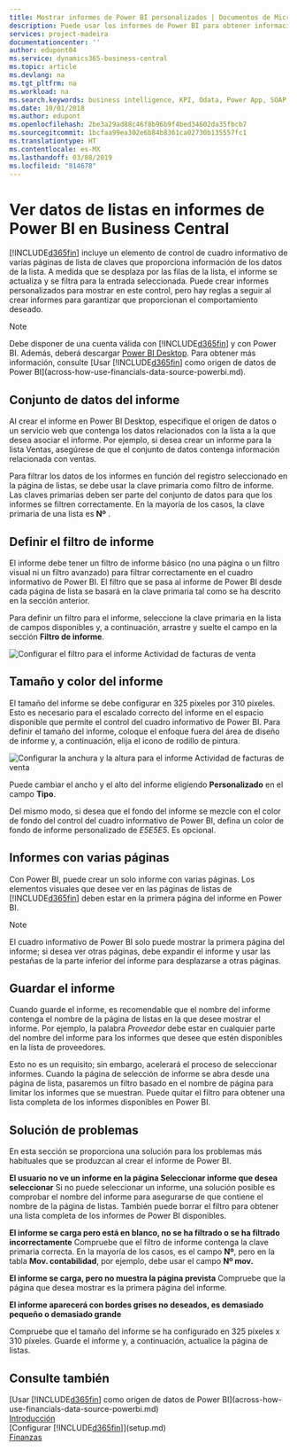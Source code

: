 ```yaml
---
title: Mostrar informes de Power BI personalizados | Documentos de Microsoft
description: Puede usar los informes de Power BI para obtener información adicional sobre los datos en las listas.
services: project-madeira
documentationcenter: ''
author: edupont04
ms.service: dynamics365-business-central
ms.topic: article
ms.devlang: na
ms.tgt_pltfrm: na
ms.workload: na
ms.search.keywords: business intelligence, KPI, Odata, Power App, SOAP, analysis
ms.date: 10/01/2018
ms.author: edupont
ms.openlocfilehash: 2be3a29ad88c46f8b96b9f4bed34602da35fbcb7
ms.sourcegitcommit: 1bcfaa99ea302e6b84b8361ca02730b135557fc1
ms.translationtype: HT
ms.contentlocale: es-MX
ms.lasthandoff: 03/08/2019
ms.locfileid: "814678"
---
```

# <a name="viewing-list-data-in-power-bi-reports-in-business-central"></a>Ver datos de listas en informes de Power BI en Business Central 
[!INCLUDE[d365fin](includes/d365fin_md.md)] incluye un elemento de control de cuadro informativo de varias páginas de lista de claves que proporciona información de los datos de la lista. A medida que se desplaza por las filas de la lista, el informe se actualiza y se filtra para la entrada seleccionada. Puede crear informes personalizados para mostrar en este control, pero hay reglas a seguir al crear informes para garantizar que proporcionan el comportamiento deseado.  

> [!NOTE]  
>   Debe disponer de una cuenta válida con [!INCLUDE[d365fin](includes/d365fin_md.md)] y con Power BI. Además, deberá descargar [Power BI Desktop](https://powerbi.microsoft.com/en-us/desktop/). Para obtener más información, consulte [Usar [!INCLUDE[d365fin](includes/d365fin_md.md)] como origen de datos de Power BI](across-how-use-financials-data-source-powerbi.md).  

## <a name="report-data-set"></a>Conjunto de datos del informe
Al crear el informe en Power BI Desktop, especifique el origen de datos o un servicio web que contenga los datos relacionados con la lista a la que desea asociar el informe. Por ejemplo, si desea crear un informe para la lista Ventas, asegúrese de que el conjunto de datos contenga información relacionada con ventas.  

Para filtrar los datos de los informes en función del registro seleccionado en la página de listas, se debe usar la clave primaria como filtro de informe. Las claves primarias deben ser parte del conjunto de datos para que los informes se filtren correctamente. En la mayoría de los casos, la clave primaria de una lista es **Nº** .  

## <a name="defining-the-report-filter"></a>Definir el filtro de informe
El informe debe tener un filtro de informe básico (no una página o un filtro visual ni un filtro avanzado) para filtrar correctamente en el cuadro informativo de Power BI. El filtro que se pasa al informe de Power BI desde cada página de lista se basará en la clave primaria tal como se ha descrito en la sección anterior.  

Para definir un filtro para el informe, seleccione la clave primaria en la lista de campos disponibles y, a continuación, arrastre y suelte el campo en la sección **Filtro de informe**.  

![Configurar el filtro para el informe Actividad de facturas de venta](./media/across-how-use-powerbi-reports-factbox/financials-powerbi-report-filter.png)

## <a name="report-size-and-color"></a>Tamaño y color del informe
El tamaño del informe se debe configurar en 325 píxeles por 310 píxeles. Esto es necesario para el escalado correcto del informe en el espacio disponible que permite el control del cuadro informativo de Power BI. Para definir el tamaño del informe, coloque el enfoque fuera del área de diseño de informe y, a continuación, elija el icono de rodillo de pintura.

![Configurar la anchura y la altura para el informe Actividad de facturas de venta](./media/across-how-use-powerbi-reports-factbox/financials-powerbi-report-sizing.png)

Puede cambiar el ancho y el alto del informe eligiendo **Personalizado** en el campo **Tipo**.

Del mismo modo, si desea que el fondo del informe se mezcle con el color de fondo del control del cuadro informativo de Power BI, defina un color de fondo de informe personalizado de *E5E5E5*. Es opcional.  

## <a name="reports-with-multiple-pages"></a>Informes con varias páginas
Con Power BI, puede crear un solo informe con varias páginas. Los elementos visuales que desee ver en las páginas de listas de [!INCLUDE[d365fin](includes/d365fin_md.md)] deben estar en la primera página del informe en Power BI.  

> [!NOTE]  
>  El cuadro informativo de Power BI solo puede mostrar la primera página del informe; si desea ver otras páginas, debe expandir el informe y usar las pestañas de la parte inferior del informe para desplazarse a otras páginas.  

## <a name="saving-your-report"></a>Guardar el informe

Cuando guarde el informe, es recomendable que el nombre del informe contenga el nombre de la página de listas en la que desee mostrar el informe. Por ejemplo, la palabra *Proveedor* debe estar en cualquier parte del nombre del informe para los informes que desee que estén disponibles en la lista de proveedores.  

Esto no es un requisito; sin embargo, acelerará el proceso de seleccionar informes. Cuando la página de selección de informe se abra desde una página de lista, pasaremos un filtro basado en el nombre de página para limitar los informes que se muestran.  Puede quitar el filtro para obtener una lista completa de los informes disponibles en Power BI.  

## <a name="troubleshooting"></a>Solución de problemas
En esta sección se proporciona una solución para los problemas más habituales que se produzcan al crear el informe de Power BI.  

**El usuario no ve un informe en la página Seleccionar informe que desea seleccionar** Si no puede seleccionar un informe, una solución posible es comprobar el nombre del informe para asegurarse de que contiene el nombre de la página de listas. También puede borrar el filtro para obtener una lista completa de los informes de Power BI disponibles.  

**El informe se carga pero está en blanco, no se ha filtrado o se ha filtrado incorrectamente** Compruebe que el filtro de informe contenga la clave primaria correcta. En la mayoría de los casos, es el campo **Nº**, pero en la tabla **Mov. contabilidad**, por ejemplo, debe usar el campo **Nº mov.**

**El informe se carga, pero no muestra la página prevista** Compruebe que la página que desea mostrar es la primera página del informe.  

**El informe aparecerá con bordes grises no deseados, es demasiado pequeño o demasiado grande**

Compruebe que el tamaño del informe se ha configurado en 325 píxeles x 310 píxeles. Guarde el informe y, a continuación, actualice la página de listas.  

## <a name="see-also"></a>Consulte también
[Usar [!INCLUDE[d365fin](includes/d365fin_md.md)] como origen de datos de Power BI](across-how-use-financials-data-source-powerbi.md)  
[Introducción](product-get-started.md)    
[Configurar [!INCLUDE[d365fin](includes/d365fin_md.md)]](setup.md)    
[Finanzas](finance.md)  
